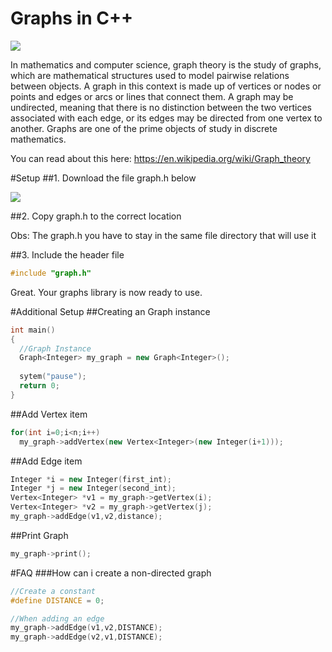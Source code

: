 # Graphs in C++

<img src="http://pioneer.netserv.chula.ac.th/~skrung/2301232/images/shortest01.gif"/>

In mathematics and computer science, graph theory is the study of graphs, which are mathematical structures used to model pairwise relations between objects. A graph in this context is made up of vertices or nodes or points and edges or arcs or lines that connect them. A graph may be undirected, meaning that there is no distinction between the two vertices associated with each edge, or its edges may be directed from one vertex to another. Graphs are one of the prime objects of study in discrete mathematics.

You can read about this here: https://en.wikipedia.org/wiki/Graph_theory

#Setup
##1. Download the file graph.h below

<a href="https://drive.google.com/file/d/0B9bHQYp5d9ScdGhpTTdhZkFvZWs/view?usp=sharing">
  <img src="http://file.fyicenter.com/b/h_file_icon.jpg"/>
</a>

##2. Copy graph.h to the correct location

Obs: The graph.h you have to stay in the same file directory that will use it

##3. Include the header file

```c++
#include "graph.h"
```

Great. Your graphs library is now ready to use.

#Additional Setup
##Creating an Graph instance

```c++
int main()
{
  //Graph Instance
  Graph<Integer> my_graph = new Graph<Integer>();
  
  sytem("pause");
  return 0;
}
```

##Add Vertex item

```c++
for(int i=0;i<n;i++)
  my_graph->addVertex(new Vertex<Integer>(new Integer(i+1)));
```

##Add Edge item

```c++
Integer *i = new Integer(first_int);
Integer *j = new Integer(second_int);
Vertex<Integer> *v1 = my_graph->getVertex(i);
Vertex<Integer> *v2 = my_graph->getVertex(j);
my_graph->addEdge(v1,v2,distance);
```

##Print Graph

```c++
my_graph->print();
```

#FAQ
###How can i create a non-directed graph

```c++
//Create a constant
#define DISTANCE = 0;

//When adding an edge
my_graph->addEdge(v1,v2,DISTANCE);
my_graph->addEdge(v2,v1,DISTANCE);
```
